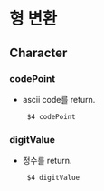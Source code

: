 # 형 변환
## Character
### codePoint
 * ascii code를 return.

        $4 codePoint

### digitValue
 * 정수를 return.

        $4 digitValue
